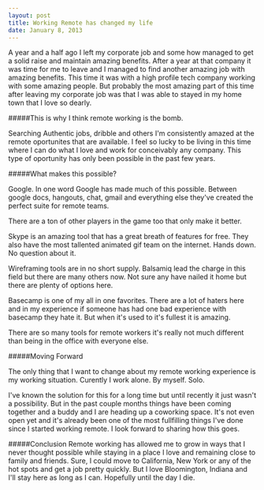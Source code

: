```yaml
---
layout: post
title: Working Remote has changed my life
date: January 8, 2013
---
```



A year and a half ago I left my corporate job and some how managed to get a solid raise and maintain amazing benefits.  After a year at that company it was time for me to leave and I managed to find another amazing job with amazing benefits.  This time it was with a high profile tech company working with some amazing people.  But probably the most amazing part of this time after leaving my corporate job was that I was able to stayed in my home town that I love so dearly.

#####This is why I think remote working is the bomb.

Searching Authentic jobs, dribble and others I'm consistently amazed at the remote oportunites that are available.  I feel so lucky to be living in this time where I can do what I love and work for conceivably any company.  This type of oportunity has only been possible in the past few years.

#####What makes this possible?

Google.  In one word Google has made much of this possible.  Between google docs, hangouts, chat, gmail and everything else they've created the perfect suite for remote teams.

There are a ton of other players in the game too that only make it better.

Skype is an amazing tool that has a great breath of features for free.  They also have the most tallented animated gif team on the internet.  Hands down.  No question about it.

Wireframing tools are in no short supply.  Balsamiq lead the charge in this field but there are many others now.  Not sure any have nailed it home but there are plenty of options here.

Basecamp is one of my all in one favorites.  There are a lot of haters here and in my experience if someone has had one bad experience with basecamp they hate it.  But when it's used to it's fullest it is amazing.

There are so many tools for remote workers it's really not much different than being in the office with everyone else.

#####Moving Forward

The only thing that I want to change about my remote working experience is my working situation.  Curently I work alone.  By myself.  Solo.

I've known the solution for this for a long time but until recently it just wasn't a possibility.  But in the past couple months things have been coming together and a buddy and I are heading up a coworking space.  It's not even open yet and it's already been one of the most fullfilling things I've done since I started working remote.  I look forward to sharing how this goes.

#####Conclusion
Remote working has allowed me to grow in ways that I never thought possible while staying in a place I love and remaining close to family and friends.  Sure, I could move to California, New York or any of the hot spots and get a job pretty quickly.  But I love Bloomington, Indiana and I'll stay here as long as I can.  Hopefully until the day I die.